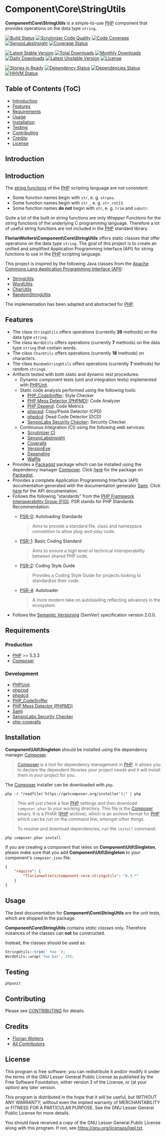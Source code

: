 # Component\Core\StringUtils

**Component\Core\StringUtils** is a simple-to-use [PHP][1] component that
provides operations on the data type `string`.

[![Build Status](https://travis-ci.org/FlorianWolters/PHP-Component-Core-StringUtils.svg)](https://travis-ci.org/FlorianWolters/PHP-Component-Core-StringUtils)
[![Scrutinizer Code Quality](https://scrutinizer-ci.com/g/FlorianWolters/PHP-Component-Core-StringUtils/badges/quality-score.png?s=0744ad1bafd52212a1611a009fba51c30e43269f)](https://scrutinizer-ci.com/g/FlorianWolters/PHP-Component-Core-StringUtils/)
[![Code Coverage](https://scrutinizer-ci.com/g/FlorianWolters/PHP-Component-Core-StringUtils/badges/coverage.png?s=994c9213d82eeadd3ecd8516a87d30cd95e07771)](https://scrutinizer-ci.com/g/FlorianWolters/PHP-Component-Core-StringUtils/)
[![SensioLabsInsight](https://insight.sensiolabs.com/projects/2f306db2-c7a1-4146-998d-c92ceec7514e/mini.png)](https://insight.sensiolabs.com/projects/2f306db2-c7a1-4146-998d-c92ceec7514e)
[![Coverage Status](https://coveralls.io/repos/FlorianWolters/PHP-Component-Core-StringUtils/badge.png?branch=master)](https://coveralls.io/r/FlorianWolters/PHP-Component-Core-StringUtils?branch=master)

[![Latest Stable Version](https://poser.pugx.org/florianwolters/component-core-stringutils/v/stable.png)](https://packagist.org/packages/florianwolters/component-core-stringutils)
[![Total Downloads](https://poser.pugx.org/florianwolters/component-core-stringutils/downloads.png)](https://packagist.org/packages/florianwolters/component-core-stringutils)
[![Monthly Downloads](https://poser.pugx.org/florianwolters/component-core-stringutils/d/monthly.png)](https://packagist.org/packages/florianwolters/component-core-stringutils)
[![Daily Downloads](https://poser.pugx.org/florianwolters/component-core-stringutils/d/daily.png)](https://packagist.org/packages/florianwolters/component-core-stringutils)
[![Latest Unstable Version](https://poser.pugx.org/florianwolters/component-core-stringutils/v/unstable.png)](https://packagist.org/packages/florianwolters/component-core-stringutils)
[![License](https://poser.pugx.org/florianwolters/component-core-stringutils/license.png)](https://packagist.org/packages/florianwolters/component-core-stringutils)

[![Stories in Ready](https://badge.waffle.io/florianwolters/php-component-core-stringutils.png?label=ready&title=Ready)](https://waffle.io/florianwolters/php-component-core-stringutils)
[![Dependency Status](https://www.versioneye.com/user/projects/51c33104007fcd000200043c/badge.png)](https://www.versioneye.com/user/projects/51c33104007fcd000200043c)
[![Dependencies Status](https://depending.in/FlorianWolters/PHP-Component-Core-StringUtils.png)](http://depending.in/FlorianWolters/PHP-Component-Core-StringUtils)
[![HHVM Status](http://hhvm.h4cc.de/badge/florianwolters/component-core-stringutils.png)](http://hhvm.h4cc.de/package/florianwolters/component-core-stringutils)

## Table of Contents (ToC)

* [Introduction](#introduction)
* [Features](#features)
* [Requirements](#requirements)
* [Usage](#usage)
* [Installation](#installation)
* [Testing](#testing)
* [Contributing](#contributing)
* [Credits](#credits)
* [License](#license)

## Introduction

## Introduction

The [string functions][100] of the [PHP][1] scripting language are not
consistent:

* Some function names begin with `str`, e. g. `strpos`.
* Some function names begin with `str_`, e. g. `str_rot13`.
* Some function names **do not** begin with `str`, e. g. `trim` and `substr`.

Quite a lot of the built-in string functions are only *Wrapper Functions* for
the string functions of the underlying C programming language. Therefore a lot
of useful string functions are not included in the [PHP][1] standard library.

**FlorianWolters\Component\Core\StringUtils** offers static classes that offer
operations on the data type `string`. The goal of this project is to create an
unified and simplified Application Programming Interface (API) for string
functions to use in the [PHP][1] scripting language.

This project is inspired by the following Java classes from the [Apache Commons
Lang Application Programming Interface (API)][101]:

* [StringUtils][102]
* [WordUtils][104]
* [CharUtils][104]
* [RandomStringUtils][105]

The implementation has been adapted and abstracted for [PHP][1].

## Features

* The class `StringUtils` offers operations (currently **39** methods) on the
  data type `string`.
* The class `WordUtils` offers operations (currently **7** methods) on the data
  type `string` that contain words.
* The class `CharUtils` offers operations (currently **18** methods) on
  characters.
* The class `RandomStringUtils` offers operations (currently **7** methods) for
  random `string`s.
* Artifacts tested with both static and dynamic test procedures:
    * Dynamic component tests (unit and integration tests) implemented with
      [PHPUnit][41].
    * Static code analysis performed using the following tools:
        * [PHP_CodeSniffer][40]: Style Checker
        * [PHP Mess Detector (PHPMD)][44]: Code Analyzer
        * [PHP Depend][45]: Code Metrics
        * [phpcpd][42]: Copy/Paste Detector (CPD)
        * [phpdcd][43]: Dead Code Detector (DCD)
        * [SensioLabs Security Checker][47]: Security Checker
    * Continuous Integration (CI) using the following web services:
        * [Scrutinizer CI][21]
        * [SensioLabsInsight][22]
        * [Coveralls][23]
        * [VersionEye][24]
        * [Depending][25]
        * [Waffle][26]
* Provides a [Packagist][3] package which can be installed using the dependency
  manager [Composer][2]. Click [here][51] for the package on [Packagist][3].
* Provides a complete Application Programming Interface (API) documentation
  generated with the documentation generator [Sami][46]. Click
  [here][52] for the API documentation.
* Follows the following "standards" from the [PHP Framework Interoperability
  Group (FIG)][10]. PSR stands for PHP Standards Recommendation:
    * [PSR-0][11]: Autoloading Standards

        > Aims to provide a standard file, class and namespace convention to
        > allow plug-and-play code.
    * [PSR-1][12]: Basic Coding Standard

        > Aims to ensure a high level of technical interoperability between
        > shared PHP code.
    * [PSR-2][13]: Coding Style Guide

        > Provides a Coding Style Guide for projects looking to standardize
        > their code.
    * [PSR-4][14]: Autoloader

        > A more modern take on autoloading reflecting advances in the
        > ecosystem.
* Follows the [Semantic Versioning][4] (SemVer) specification version 2.0.0.

## Requirements

### Production

* [PHP][1] >= 5.3.3
* [Composer][2]

### Development

* [PHPUnit][41]
* [phpcpd][42]
* [phpdcd][43]
* [PHP_CodeSniffer][40]
* [PHP Mess Detector (PHPMD)][44]
* [Sami][46]
* [SensioLabs Security Checker][47]
* [php-coveralls][48]

## Installation

**Component\Util\Singleton** should be installed using the dependency manager
[Composer][2].

> [Composer][2] is a tool for dependency management in [PHP][1]. It allows you
> to declare the dependent libraries your project needs and it will install them
> in your project for you.

The [Composer][2] installer can be downloaded with `php`.

    php -r "readfile('https://getcomposer.org/installer');" | php

> This will just check a few [PHP][1] settings and then download `composer.phar`
> to your working directory. This file is the [Composer][2] binary. It is a PHAR
> ([PHP][1] archive), which is an archive format for [PHP][1] which can be run
> on the command line, amongst other things.

> To resolve and download dependencies, run the `install` command:

    php composer.phar install

If you are creating a component that relies on **Component\Util\Singleton**,
please make sure that you add **Component\Util\Singleton** to your component's
`composer.json` file:

```json
{
    "require": {
        "florianwolters/component-core-stringutils": "0.3.*"
    }
}
```

## Usage

The best documentation for **Component\Core\StringUtils** are the unit tests,
which are shipped in the package.

**Component\Core\StringUtils** contains *static classes* only. Therefore
instances of the classes can **not** be constructed.

Instead, the classes should be used as:
```php
StringUtils::trim(' foo ');
WordUtils::wrap('foo bar', 20);
```

## Testing

    phpunit

## Contributing

Please see [CONTRIBUTING](CONTRIBUTING.md) for details.

## Credits

* [Florian Wolters][9]
* [All Contributors][50]

## License

This program is free software: you can redistribute it and/or modify it under the
terms of the GNU Lesser General Public License as published by the Free Software
Foundation, either version 3 of the License, or (at your option) any later
version.

This program is distributed in the hope that it will be useful, but WITHOUT ANY
WARRANTY; without even the implied warranty of MERCHANTABILITY or FITNESS FOR A
PARTICULAR PURPOSE.  See the GNU Lesser General Public License for more details.

You should have received a copy of the GNU Lesser General Public License along
with this program. If not, see <https://gnu.org/licenses/lgpl.txt>.

[1]: https://php.net
     "PHP: Hypertext Preprocessor"
[2]: https://getcomposer.org
     "Composer"
[3]: https://packagist.org
     "Packagist"
[4]: http://semver.org
     "Semantic Versioning"
[9]: https://github.com/FlorianWolters
     "FlorianWolters · GitHub"
[10]: http://php-fig.org
      "PHP-FIG — PHP Framework Interop Group"
[11]: http://php-fig.org/psr/psr-0
      "PSR-0 requirements for autoloader interoperability"
[12]: http://php-fig.org/psr/psr-1
      "PSR-1 basic coding style guide"
[13]: http://php-fig.org/psr/psr-2
      "PSR-2 coding style guide"
[14]: http://php-fig.org/psr/psr-4
      "PSR-4: Improved Autoloading"
[20]: https://travis-ci.org
      "Travis CI"
[21]: https://scrutinizer-ci.com
      "Scrutinizer CI"
[22]: https://insight.sensiolabs.com
      "SensioLabsInsight"
[23]: https://coveralls.io
      "Coveralls"
[24]: https://versioneye.com
      "VersionEye"
[25]: https://depending.in
      "Depending"
[26]: https://waffle.io
      "Waffle"
[27]: http://hhvm.h4cc.de
      "HHVM Support in PHP Projects"
[40]: https://pear.php.net/package/PHP_CodeSniffer
      "PHP_CodeSniffer"
[41]: https://phpunit.de
      "PHPUnit"
[42]: https://github.com/sebastianbergmann/phpcpd
      "sebastianbergmann/phpcpd · GitHub"
[43]: https://github.com/sebastianbergmann/phpdcd
      "sebastianbergmann/phpdcd · GitHub"
[44]: http://phpmd.org
      "PHPMD - PHP Mess Detector"
[45]: http://pdepend.org
      "PHP Depend - Software Metrics for PHP"
[46]: https://github.com/fabpot/sami
      "fabpot/sami · GitHub"
[47]: https://github.com/sensiolabs/security-checker
      "SensioLabs Security Checker"
[48]: https://github.com/satooshi/php-coveralls
      "satooshi/php-coveralls · GitHub"
[50]: https://github.com/FlorianWolters/PHP-Component-Core-StringUtils/contributors
      "Contributors to FlorianWolters/PHP-Component-Core-StringUtils"
[51]: https://packagist.org/packages/florianwolters/component-core-stringutils
      "florianwolters/component-core-stringutils - Packagist"
[52]: http://blog.florianwolters.de/PHP-Component-Core-StringUtils
      "Application Programming Interface (API) documentation"
[100]: https://php.net/ref.strings
       "PHP: String Functions"
[101]: https://commons.apache.org/lang
       "Commons Lang"
[102]: https://commons.apache.org/proper/commons-lang/apidocs/org/apache/commons/lang3/StringUtils.html
       "StringUtils (Commons Lang 3 API)"
[103]: https://commons.apache.org/proper/commons-lang/apidocs/org/apache/commons/lang3/text/WordUtils.html
       "WordUtils (Commons Lang 3 API)"
[104]: http://commons.apache.org/proper/commons-lang/apidocs/org/apache/commons/lang3/CharUtils.html
       "CharUtils (Commons Lang 3 API)"
[105]: https://commons.apache.org/proper/commons-lang/apidocs/org/apache/commons/lang3/RandomStringUtils.html
       "RandomStringUtils (Commons Lang 3 API)"
